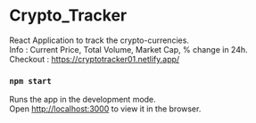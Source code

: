 # Crypto_Tracker
React Application to track the crypto-currencies.<br>
Info : Current Price, Total Volume, Market Cap, % change in 24h.<br>
Checkout : https://cryptotracker01.netlify.app/

### `npm start`
Runs the app in the development mode.\
Open [http://localhost:3000](http://localhost:3000) to view it in the browser.
